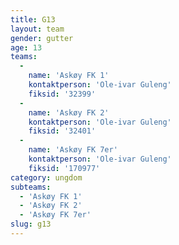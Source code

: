 ```yaml
---
title: G13
layout: team
gender: gutter
age: 13
teams:
  -
    name: 'Askøy FK 1'
    kontaktperson: 'Ole-ivar Guleng'
    fiksid: '32399'
  -
    name: 'Askøy FK 2'
    kontaktperson: 'Ole-ivar Guleng'
    fiksid: '32401'
  -
    name: 'Askøy FK 7er'
    kontaktperson: 'Ole-ivar Guleng'
    fiksid: '170977'
category: ungdom
subteams:
  - 'Askøy FK 1'
  - 'Askøy FK 2'
  - 'Askøy FK 7er'
slug: g13
---
```

